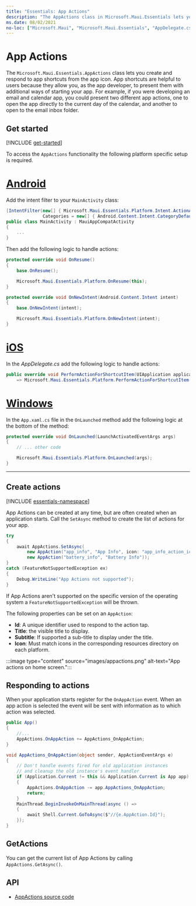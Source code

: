 ```yaml
---
title: "Essentials: App Actions"
description: "The AppActions class in Microsoft.Maui.Essentials lets you create and respond to app shortcuts from the app icon."
ms.date: 08/02/2021
no-loc: ["Microsoft.Maui", "Microsoft.Maui.Essentials", "AppDelegate.cs", "AppActions"]
---
```


# App Actions

The `Microsoft.Maui.Essentials.AppActions` class lets you create and respond to app shortcuts from the app icon. App shortcuts are helpful to users because they allow you, as the app developer, to present them with additional ways of starting your app. For example, if you were developing an email and calendar app, you could present two different app actions, one to open the app directly to the current day of the calendar, and another to open to the email inbox folder.

## Get started

[!INCLUDE [get-started](includes/get-started.md)]

To access the `AppActions` functionality the following platform specific setup is required.

<!-- markdownlint-disable MD025 -->

# [Android](#tab/android)

Add the intent filter to your `MainActivity` class:

```csharp
[IntentFilter(new[] { Microsoft.Maui.Essentials.Platform.Intent.ActionAppAction },
              Categories = new[] { Android.Content.Intent.CategoryDefault })]
public class MainActivity : MauiAppCompatActivity
{
    ...
}
```

Then add the following logic to handle actions:

```csharp
protected override void OnResume()
{
    base.OnResume();

    Microsoft.Maui.Essentials.Platform.OnResume(this);
}

protected override void OnNewIntent(Android.Content.Intent intent)
{
    base.OnNewIntent(intent);

    Microsoft.Maui.Essentials.Platform.OnNewIntent(intent);
}
```

# [iOS](#tab/ios)

In the _AppDelegate.cs_ add the following logic to handle actions:

```csharp
public override void PerformActionForShortcutItem(UIApplication application, UIApplicationShortcutItem shortcutItem, UIOperationHandler completionHandler)
    => Microsoft.Maui.Essentials.Platform.PerformActionForShortcutItem(application, shortcutItem, completionHandler);
```

# [Windows](#tab/windows)

In the `App.xaml.cs` file in the `OnLaunched` method add the following logic at the bottom of the method:

```csharp
protected override void OnLaunched(LaunchActivatedEventArgs args)
{
    // ... other code

    Microsoft.Maui.Essentials.Platform.OnLaunched(args);
}
```

-----

<!-- markdownlint-enable MD025 -->

## Create actions

[!INCLUDE [essentials-namespace](includes/essentials-namespace.md)]

App Actions can be created at any time, but are often created when an application starts. Call the `SetAsync` method to create the list of actions for your app.

```csharp
try
{
    await AppActions.SetAsync(
        new AppAction("app_info", "App Info", icon: "app_info_action_icon"),
        new AppAction("battery_info", "Battery Info"));
}
catch (FeatureNotSupportedException ex)
{
    Debug.WriteLine("App Actions not supported");
}
```

If App Actions aren't supported on the specific version of the operating system a `FeatureNotSupportedException` will be thrown.

The following properties can be set on an `AppAction`:

- **Id**: A unique identifier used to respond to the action tap.
- **Title**: the visible title to display.
- **Subtitle**: If supported a sub-title to display under the title.
- **Icon**: Must match icons in the corresponding resources directory on each platform.

:::image type="content" source="images/appactions.png" alt-text="App actions on home screen.":::

## Responding to actions

When your application starts register for the `OnAppAction` event. When an app action is selected the event will be sent with information as to which action was selected.

```csharp
public App()
{
    //...
    AppActions.OnAppAction += AppActions_OnAppAction;
}

void AppActions_OnAppAction(object sender, AppActionEventArgs e)
{
    // Don't handle events fired for old application instances
    // and cleanup the old instance's event handler
    if (Application.Current != this && Application.Current is App app)
    {
        AppActions.OnAppAction -= app.AppActions_OnAppAction;
        return;
    }
    MainThread.BeginInvokeOnMainThread(async () =>
    {
        await Shell.Current.GoToAsync($"//{e.AppAction.Id}");
    });
}
```

## GetActions

You can get the current list of App Actions by calling `AppActions.GetAsync()`.

## API

- [AppActions source code](https://github.com/dotnet/maui/tree/main/src/Essentials/src/AppActions)
<!-- - [AppActions API documentation](xref:Microsft.Maui.Essentials.AppActions) -->

